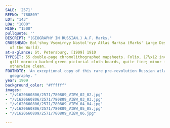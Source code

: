 ```yaml
---
SALE: '2571'
REFNO: "780809"
LOT: "143"
LOW: "1000"
HIGH: "1500"
pullquote: ''
DESCRIPT: "(GEOGRAPHY IN RUSSIAN.) A.F. Marks."
CROSSHEAD: Bol'shoy Vsemirnyy Nastol'nyy Atlas Marksa (Marks' Large Desktop Atlas
  of the World).
at-a-glance: St. Petersburg, [1909] 1910
TYPESET: 55 double-page chromolithographed mapsheets. Folio, 17½x12 inches, publisher's
  gilt morocco-backed green pictorial cloth boards, quite fine; minor foxing to title-page,
  otherwise clean.
FOOTNOTE: 'An exceptional copy of this rare pre-revolution Russian atlas of world
  geography. '
year: 1909
background_color: "#ffffff"
images:
- "/v1620660806/2571/780809_VIEW_02_02.jpg"
- "/v1620660806/2571/780809_VIEW_03_03.jpg"
- "/v1620660806/2571/780809_VIEW_04_04.jpg"
- "/v1620660806/2571/780809_VIEW_05_05.jpg"
- "/v1620660809/2571/780809_VIEW_06.jpg"

---
```


